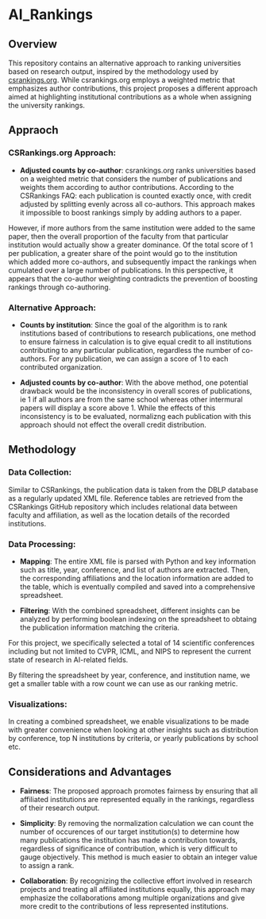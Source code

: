 # AI_Rankings

## Overview

This repository contains an alternative approach to ranking universities based on research output, inspired by the methodology used by [csrankings.org](https://csrankings.org/). While csrankings.org employs a weighted metric that emphasizes author contributions, this project proposes a different approach aimed at highlighting institutional contributions as a whole when assigning the university rankings.

## Appraoch

### CSRankings.org Approach:

- **Adjusted counts by co-author**: csrankings.org ranks universities based on a weighted metric that considers the number of publications and weights them according to author contributions. According to the CSRankings FAQ: each publication is counted exactly once, with credit adjusted by splitting evenly across all co-authors. This approach makes it impossible to boost rankings simply by adding authors to a paper. 

However, if more authors from the same institution were added to the same paper, then the overall proportion of the faculty from that particular institution would actually show a greater dominance. Of the total score of 1 per publication, a greater share of the point would go to the institution which added more co-authors, and subsequently impact the rankings when cumulated over a large number of publications. In this perspective, it appears that the co-author weighting contradicts the prevention of boosting rankings through co-authoring.

### Alternative Approach:

- **Counts by institution**: Since the goal of the algorithm is to rank institutions based of contributions to research publications, one method to ensure fairness in calculation is to give equal credit to all institutions contributing to any particular publication, regardless the number of co-authors. For any publication, we can assign a score of 1 to each contributed organization.

- **Adjusted counts by co-author**: With the above method, one potential drawback would be the inconsistency in overall scores of publications, ie 1 if all authors are from the same school whereas other intermural papers will display a score above 1. While the effects of this inconsistency is to be evaluated, normalizng each publication with this approach should not effect the overall credit distribution.


## Methodology

### Data Collection:

Similar to CSRankings, the publication data is taken from the DBLP database as a regularly updated XML file. Reference tables are retrieved from the CSRankings GitHub repository which includes relational data between faculty and affiliation, as well as the location details of the recorded institutions.

### Data Processing:

- **Mapping**: The entire XML file is parsed with Python and key information such as title, year, conference, and list of authors are extracted. Then, the corresponding affiliations and the location information are added to the table, which is eventually compiled and saved into a comprehensive spreadsheet.

- **Filtering**: With the combined spreadsheet, different insights can be analyzed by performing boolean indexing on the spreadsheet to obtaing the publication information matching the criteria.

For this project, we specifically selected a total of 14 scientific conferences including but not limited to CVPR, ICML, and NIPS to represent the current state of research in AI-related fields.

By filtering the spreadsheet by year, conference, and institution name, we get a smaller table with a row count we can use as our ranking metric.

### Visualizations:

In creating a combined spreadsheet, we enable visualizations to be made with greater convenience when looking at other insights such as distribution by conference, top N institutions by criteria, or yearly publications by school etc.


## Considerations and Advantages

- **Fairness**: The proposed approach promotes fairness by ensuring that all affiliated institutions are represented equally in the rankings, regardless of their research output.

- **Simplicity**: By removing the normalization calculation we can count the number of occurences of our target institution(s) to determine how many publications the institution has made a contribution towards, regardless of significance of contribution, which is very difficult to gauge objectively. This method is much easier to obtain an integer value to assign a rank.

- **Collaboration**: By recognizing the collective effort involved in research projects and treating all affiliated institutions equally, this approach may emphasize the collaborations among multiple organizations and give more credit to the contributions of less represented institutions.

